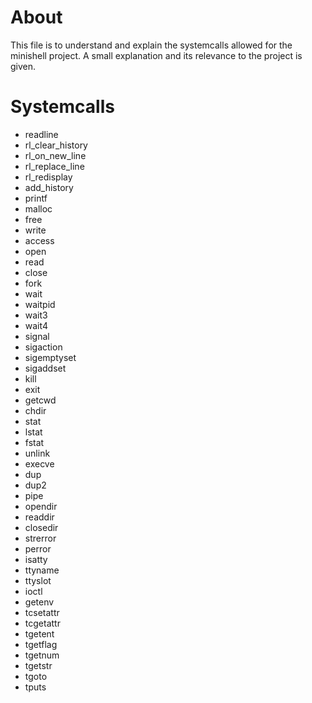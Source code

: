 # About
This file is to understand and explain the systemcalls allowed for the minishell project. A small explanation and its relevance to the project is given.
# Systemcalls
- readline
- rl_clear_history
- rl_on_new_line
- rl_replace_line
- rl_redisplay
- add_history
- printf
- malloc
- free
- write
- access
- open
- read
- close
- fork
- wait
- waitpid
- wait3
- wait4
- signal
- sigaction
- sigemptyset
- sigaddset
- kill
- exit
- getcwd
- chdir
- stat
- lstat
- fstat
- unlink
- execve
- dup
- dup2
- pipe
- opendir
- readdir
- closedir
- strerror
- perror
- isatty
- ttyname
- ttyslot
- ioctl
- getenv
- tcsetattr
- tcgetattr
- tgetent
- tgetflag
- tgetnum
- tgetstr
- tgoto
- tputs
